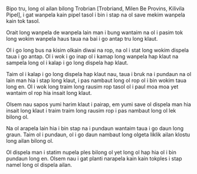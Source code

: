 Bipo tru, long ol ailan bilong Trobrian [Trobriand, Milen Be Provins, Kilivila Pipel], i gat wanpela kain pipel tasol i bin i stap na ol save mekim wanpela kain tok tasol.

Orait long wanpela de wanpela lain man i bung wantaim na ol i pasim tok long wokim wanpela haus taua na bai i go antap tru long klaut.

Ol i go long bus na kisim olkain diwai na rop, na ol i stat long wokim dispela taua i go antap.
Ol i wok i go inap ol i kamap long wanpela hap klaut na sampela long ol i kalap i go long dispela hap klaut.

Taim ol i kalap i go long dispela hap klaut nau, taua i bruk na i pundaun na ol lain man hia i stap long klaut, i pas nambaut long ol rop ol i bin wokim taua long en.
Ol i wok long traim long rausim rop tasol ol i paul moa moa yet wantaim ol rop hia insait long klaut.

Olsem nau sapos yumi harim klaut i pairap, em yumi save ol dispela man hia insait long klaut i traim traim long rausim rop i pas nambaut long ol lek bilong ol.

Na ol arapela lain hia i bin stap na i pundaun wantaim taua i go daun long graun.
Taim ol i pundaun, ol i go daun nambaut long olgeta liklik ailan klostu long ailan bilong ol.

Ol dispela man i statim nupela ples bilong ol yet long ol hap hia ol i bin pundaun long en.
Olsem nau i gat planti narapela kain kain tokples i stap namel long ol dispela ailan.

